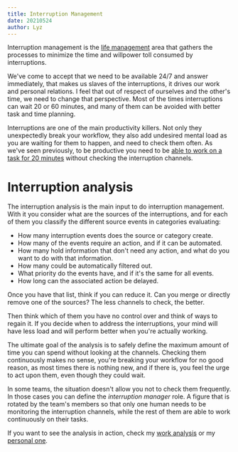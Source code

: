 ```yaml
---
title: Interruption Management
date: 20210524
author: Lyz
---
```


Interruption management is the [life management](life_management.md) area that
gathers the processes to minimize the time and willpower toll consumed by
interruptions.

We've come to accept that we need to be available 24/7 and answer immediately,
that makes us slaves of the interruptions, it drives our work and personal
relations. I feel that out of respect of ourselves and the other's time, we need
to change that perspective. Most of the times interruptions can wait 20 or 60
minutes, and many of them can be avoided with better task and time planning.

Interruptions are one of the main productivity killers. Not only they
unexpectedly break your workflow, they also add undesired mental load as you are
waiting for them to happen, and need to check them often. As we've seen
previously, to be productive you need to be [able to work on a task for 20
minutes](time_management.md#minimize-the-context-switches) without checking the
interruption channels.

# Interruption analysis

The interruption analysis is the main input to do interruption management. With
it you consider what are the sources of the interruptions, and for each of them
you classify the different source events in categories evaluating:

* How many interruption events does the source or category create.
* How many of the events require an action, and if it can be automated.
* How many hold information that don't need any action, and what do you want to
    do with that information.
* How many could be automatically filtered out.
* What priority do the events have, and if it's the same for all events.
* How long can the associated action be delayed.

Once you have that list, think if you can reduce it. Can you merge or directly
remove one of the sources? The less channels to check, the better.

Then think which of them you have no control over and think of ways to regain
it. If you decide when to address the interruptions, your mind will have less
load and will perform better when you're actually working.

The ultimate goal of the analysis is to safely define the maximum amount of
time you can spend without looking at the channels. Checking them continuously
makes no sense, you're breaking your workflow for no good reason, as most times
there is nothing new, and if there is, you feel the urge to act upon them, even
though they could wait.

In some teams, the situation doesn't allow you not to check them frequently. In
those cases you can define the *interruption manager* role. A figure that
is rotated by the team's members so that only one human needs to be monitoring the
interruption channels, while the rest of them are able to work continuously on
their tasks.

If you want to see the analysis in action, check my [work
analysis](work_interruption_analysis.md) or my [personal
one](personal_interruption_analysis.md).
